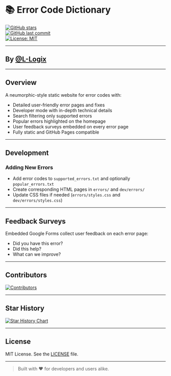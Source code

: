 # 📚 Error Code Dictionary

[![GitHub stars](https://img.shields.io/github/stars/L-Logix/error-code-dictionary?style=social)](https://github.com/L-Logix/error-code-dictionary/stargazers)  
[![GitHub last commit](https://img.shields.io/github/last-commit/L-Logix/error-code-dictionary)](https://github.com/L-Logix/error-code-dictionary/commits/main)  
[![License: MIT](https://img.shields.io/badge/license-MIT-blue.svg)](LICENSE)

---

## By [@L-Logix](https://github.com/L-Logix)

---

## Overview

A neumorphic-style static website for error codes with:

- Detailed user-friendly error pages and fixes  
- Developer mode with in-depth technical details  
- Search filtering only supported errors  
- Popular errors highlighted on the homepage  
- User feedback surveys embedded on every error page  
- Fully static and GitHub Pages compatible  

---

## Development

### Adding New Errors

- Add error codes to `supported_errors.txt` and optionally `popular_errors.txt`  
- Create corresponding HTML pages in `errors/` and `dev/errors/`  
- Update CSS files if needed (`errors/styles.css` and `dev/errors/styles.css`)

---

## Feedback Surveys

Embedded Google Forms collect user feedback on each error page:

- Did you have this error?  
- Did this help?  
- What can we improve?

---

## Contributors

<a href="https://github.com/L-Logix/error-code-dictionary/graphs/contributors">
  <img src="https://contrib.rocks/image?repo=L-Logix/error-code-dictionary" alt="Contributors" />
</a>

---

## Star History

[![Star History Chart](https://api.star-history.com/svg?repos=L-Logix/error-code-dictionary&type=Timeline)](https://www.star-history.com/#L-Logix/error-code-dictionary&Timeline)

---

## License

MIT License. See the [LICENSE](LICENSE) file.

---

> Built with ❤️ for developers and users alike.
